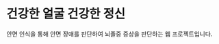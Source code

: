 # 건강한 얼굴 건강한 정신

안면 인식을 통해 안면 장애를 판단하여 뇌졸중 증상을 판단하는 웹 프로젝트입니다.

<!--
# Setting Nginx and uwsgi

Need to setting this texts to launch server

## save to /FULL/PATH/YOUR/PROJECT
### filename contest_uwsgi.ini file

    [uwsgi]
    # Django-related settings
    # the base directory (full path)
    chdir           = /full/path/your/project/
    # Django's wsgi file
    module          = setting.wsgi:application
    # the virtualenv (full path)
    home            = /full/path/virtual_env

    # process-related settings
    # master
    master          = true
    # maximum number of worker processes
    processes       = 2
    # the socket (use the full path to be safe
    socket          = /full/path/your/socket
    # ... with appropriate permissions - may be needed
    chmod-socket    = 666
    # clear environment on exit
    vacuum          = true

## save to /ETC/NGINX/
### filename nginx.conf

    user www-data;
    worker_processes auto;
    pid /run/nginx.pid;
    include /etc/nginx/modules-enabled/*.conf;
    events {
            worker_connections 768;
            # multi_accept on;
    }

    http {
            upstream django {
            server unix:/full/path/your/socket; # for a file socket
            #server 127.0.0.1:8001; # for a web port socket (we'll use this first)
            }
            fastcgi_buffers 8 16k;
            fastcgi_buffer_size 32k;
            fastcgi_connect_timeout 300;
            fastcgi_send_timeout 300;
            fastcgi_read_timeout 300;

            ##
            # Basic Settings
            ##

            sendfile on;
            tcp_nopush on;
            types_hash_max_size 2048;
            # server_tokens off;

            # server_names_hash_bucket_size 64;
            # server_name_in_redirect off;

            include /etc/nginx/mime.types;
            default_type application/octet-stream;

            ##
            # SSL Settings
            ##

            ssl_protocols TLSv1 TLSv1.1 TLSv1.2 TLSv1.3; # Dropping SSLv3, ref: POODLE
            ssl_prefer_server_ciphers on;

            ##
            # Logging Settings
            ##

            access_log /var/log/nginx/access.log;
            error_log /var/log/nginx/error.log;

            ##
            # Gzip Settings
            ##

            gzip on;

            # gzip_vary on;
            # gzip_proxied any;
            # gzip_comp_level 6;
            # gzip_buffers 16 8k;
            # gzip_http_version 1.1;
            # gzip_types text/plain text/css application/json application/javascript text/xml application/xml application/xml+rss text/javascript;

            ##
            # Virtual Host Configs
            ##

            include /etc/nginx/conf.d/*.conf;
            include /etc/nginx/sites-enabled/*;
    }

## save to /etc/nginx/
### filename uwsgi_params

    uwsgi_param  QUERY_STRING       $query_string;
    uwsgi_param  REQUEST_METHOD     $request_method;
    uwsgi_param  CONTENT_TYPE       $content_type;
    uwsgi_param  CONTENT_LENGTH     $content_length;

    uwsgi_param  REQUEST_URI        $request_uri;
    uwsgi_param  PATH_INFO          $document_uri;
    uwsgi_param  DOCUMENT_ROOT      $document_root;
    uwsgi_param  SERVER_PROTOCOL    $server_protocol;
    uwsgi_param  REQUEST_SCHEME     $scheme;
    uwsgi_param  HTTPS              $https if_not_empty;

    uwsgi_param  REMOTE_ADDR        $remote_addr;
    uwsgi_param  REMOTE_PORT        $remote_port;
    uwsgi_param  SERVER_PORT        $server_port;
    uwsgi_param  SERVER_NAME        $server_name;

## save to /etc/nginx/sites-available/
### filename default

    ##
    # You should look at the following URL's in order to grasp a solid understanding
    # of Nginx configuration files in order to fully unleash the power of Nginx.
    # https://www.nginx.com/resources/wiki/start/
    # https://www.nginx.com/resources/wiki/start/topics/tutorials/config_pitfalls/
    # https://wiki.debian.org/Nginx/DirectoryStructure
    #
    # In most cases, administrators will remove this file from sites-enabled/ and
    # leave it as reference inside of sites-available where it will continue to be
    # updated by the nginx packaging team.
    #
    # This file will automatically load configuration files provided by other
    # applications, such as Drupal or Wordpress. These applications will be made
    # available underneath a path with that package name, such as /drupal8.
    #
    # Please see /usr/share/doc/nginx-doc/examples/ for more detailed examples.
    ##

    # Default server configuration
    #
    server {
            listen 80 default_server;
            listen [::]:80 default_server;

    # SSL configuration
    #
    # listen 443 ssl default_server;
    # listen [::]:443 ssl default_server;
    #
    # Note: You should disable gzip for SSL traffic.
    # See: https://bugs.debian.org/773332
    #
    # Read up on ssl_ciphers to ensure a secure configuration.
    # See: https://bugs.debian.org/765782
    #
    # Self signed certs generated by the ssl-cert package
    # Don't use them in a production server!
    #
    # include snippets/snakeoil.conf;

            root /var/www/html;

    #Add index.php to the list if you are using PHP
            index index.html index.htm index.nginx-debian.html;

            server_name _;

    #location / {
    # First attempt to serve request as file, then
    # as directory, then fall back to displaying a 404.
    #try_files $uri $uri/ =404;
    #
    #}
            location / {
    # Finally, send all non-media requests to the Django server.
                    include     /path/where/your/uwsgi_params; # the uwsgi_params file you installed
                            uwsgi_pass  django;
            }


            location /media  {
                    alias /full/path/where/your/project/media;  # your Django project's media files - amend as required
            }

            location /static {
                    alias /full/path/where/your/project/static; # your Django project's static files - amend as required
            }

    # pass PHP scripts to FastCGI server
    #
    #location ~ \.php$ {
    #       include snippets/fastcgi-php.conf;
    #
    #       # With php-fpm (or other unix sockets):
    #       fastcgi_pass unix:/run/php/php7.4-fpm.sock;
    #       # With php-cgi (or other tcp sockets):
    #       fastcgi_pass 127.0.0.1:9000;
    #}

    # deny access to .htaccess files, if Apache's document root
    # concurs with nginx's one
    #
    #location ~ /\.ht {
    #       deny all;
    #}
    }


    # Virtual Host configuration for example.com
    #
    # You can move that to a different file under sites-available/ and symlink that
    # to sites-enabled/ to enable it.
    #
    #server {
    #       listen 80;
    #       listen [::]:80;
    #
    #       server_name example.com;
    #
    #       root /var/www/example.com;
    #       index index.html;
    #
    #       location / {
    #               try_files $uri $uri/ =404;
    #       }
    #}
    #
    server {
    #the port your site will be served on
            listen      443     ssl;
    # the domain name it will serve for
            server_name example.com; # substitute your machine's IP address or FQDN
                    access_log  /var/log/nginx/example.com_access.log combined;
            error_log   /var/log/nginx/example.com_error.log error;
            charset     utf-8;

            ssl_certificate     /your/path/project/conf.d/django.crt;
            ssl_certificate_key /your/path/project/conf.d/django.key;

            error_page 497 https://$server_name$request_uri;

    # max upload size
            client_max_body_size 75M;   # adjust to taste

    # Django media
                    location /media  {
                            alias /home/ubuntu/2021contest/Stroke_Self_Diagnosis/media;  # your Django project's media files - amend as required
                    }

            location /static {
                    alias /home/ubuntu/2021contest/Stroke_Self_Diagnosis/static; # your Django project's static files - amend as required
            }

    # Finally, send all non-media requests to the Django server.
            location / {
                    proxy_pass      http://localhost:8000/;
                    proxy_redirect  off;

                    proxy_set_header        Host            $http_host;
                    proxy_set_header        X-Real-IP       $remote_addr;
                    proxy_set_header        X-Forwarded-For $proxy_add_x_forwarded_for;

                    uwsgi_pass      django;
                    include         /etc/nginx/uwsgi_params; # the uwsgi_params file you installed
            }
    }
    
    -->
